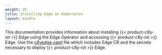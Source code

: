 ```yaml
---
weight: 20
title: Installing Edge on Kubernetes
layout: bundle
---
```


This documentation provides information about installing {{< product-c8y-iot >}} Edge using the Edge Operator and accessing {{< product-c8y-iot >}} Edge. Use the [c8yedge.yaml](/files/edge-k8s/c8yedge.yaml) file which includes Edge CR and the secrets necessary to deploy {{< product-c8y-iot >}} Edge.